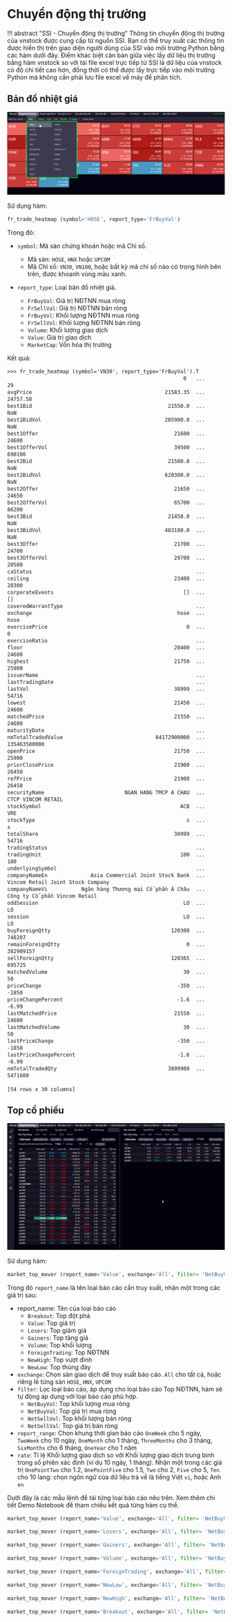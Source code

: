 # Chuyển động thị trường

!!! abstract "SSI - Chuyển động thị trường"
    Thông tin chuyển động thị trường của vnstock được cung cấp từ nguồn SSI. Bạn có thể truy xuất các thông tin được hiển thị trên giao diện người dùng của SSI vào môi trường Python bằng các hàm dưới đây. Điểm khác biệt căn bản giữa việc lấy dữ liệu thị trường bằng hàm vnstock so với tải file excel trực tiếp từ SSI là dữ liệu của vnstock có độ chi tiết cao hơn, đồng thời có thể được lấy trực tiếp vào môi trường Python mà không cần phải lưu file excel về máy để phân tích.

## Bản đồ nhiệt giá

![](../assets/images/ssi_heatmap.png)

Sử dụng hàm:

```python
fr_trade_heatmap (symbol='HOSE', report_type='FrBuyVal')
```
Trong đó:

- `symbol`: Mã sàn chứng khoán hoặc mã Chỉ số.

    - Mã sàn: `HOSE`, `HNX` hoặc `UPCOM`
    - Mã Chỉ số: `VN30`, `VN100`, hoặc bất kỳ mã chỉ số nào có trong hình bên trên, được khoanh vùng màu xanh.

- `report_type`: Loại bản đồ nhiệt giá.

    - `FrBuyVal`: Giá trị NĐTNN mua ròng
    - `FrSellVal`: Giá trị NĐTNN bán ròng
    - `FrBuyVol`: Khối lượng NĐTNN mua ròng
    - `FrSellVol`: Khối lượng NĐTNN bán ròng
    - `Volume`: Khối lượng giao dịch
    - `Value`: Giá trị giao dịch
    - `MarketCap`: Vốn hóa thị trường

Kết quả:

```shell
>>> fr_trade_heatmap (symbol='VN30', report_type='FrBuyVal').T
                                                         0   ...                                 29
avgPrice                                           21583.35  ...                           24757.58
best1Bid                                            21550.0  ...                                NaN
best1BidVol                                        205900.0  ...                                NaN
best1Offer                                            21600  ...                              24600
best1OfferVol                                         39500  ...                             690100
best2Bid                                            21500.0  ...                                NaN
best2BidVol                                        620300.0  ...                                NaN
best2Offer                                            21650  ...                              24650
best2OfferVol                                         65700  ...                              86200
best3Bid                                            21450.0  ...                                NaN
best3BidVol                                        483100.0  ...                                NaN
best3Offer                                            21700  ...                              24700
best3OfferVol                                         29700  ...                              20500
caStatus                                                     ...
ceiling                                               23400  ...                              28300
corporateEvents                                          []  ...                                 []
coveredWarrantType                                           ...
exchange                                               hose  ...                               hose
exercisePrice                                             0  ...                                  0
exerciseRatio                                                ...
floor                                                 20400  ...                              24600
highest                                               21750  ...                              25900
issuerName                                                   ...
lastTradingDate                                              ...
lastVol                                               38999  ...                              54716
lowest                                                21450  ...                              24600
matchedPrice                                          21550  ...                              24600
maturityDate                                                 ...
nmTotalTradedValue                              84172900000  ...                       135463580000
openPrice                                             21750  ...                              25900
priorClosePrice                                       21900  ...                              26450
refPrice                                              21900  ...                              26450
securityName                          NGAN HANG TMCP A CHAU  ...                 CTCP VINCOM RETAIL
stockSymbol                                             ACB  ...                                VRE
stockType                                                 s  ...                                  s
totalShare                                            38999  ...                              54716
tradingStatus                                                ...
tradingUnit                                             100  ...                                100
underlyingSymbol                                             ...
companyNameEn              Asia Commercial Joint Stock Bank  ...  Vincom Retail Joint Stock Company
companyNameVi           Ngân hàng Thương mại Cổ phần Á Châu  ...      Công ty Cổ phần Vincom Retail
oddSession                                               LO  ...                                 LO
session                                                  LO  ...                                 LO
buyForeignQtty                                       120300  ...                             748207
remainForeignQtty                                         0  ...                          382909157
sellForeignQtty                                      120365  ...                             695725
matchedVolume                                            30  ...                                 50
priceChange                                            -350  ...                              -1850
priceChangePercent                                     -1.6  ...                              -6.99
lastMatchedPrice                                      21550  ...                              24600
lastMatchedVolume                                        30  ...                                 50
lastPriceChange                                        -350  ...                              -1850
lastPriceChangePercent                                 -1.6  ...                              -6.99
nmTotalTradedQty                                    3899900  ...                            5471600

[54 rows x 30 columns]
```

## Top cổ phiếu

![](../assets/images/ssi_top_move.png)

Sử dụng hàm:

```python
market_top_mover (report_name='Value', exchange='All', filter= 'NetBuyVol', report_range='ThreeMonths', rate='OnePointFive', lang='vi')
```

Trong đó `report_name` là tên loại báo cáo cần truy xuất, nhận một trong các giá trị sau:

- report_name: Tên của loại báo cáo
    - `Breakout`: Top đột phá
    - `Value`: Top giá trị
    - `Losers`: Top giảm giá
    - `Gainers`: Top tăng giá
    - `Volume`: Top khối lượng
    - `ForeignTrading`: Top NĐTNN
    - `NewHigh`: Top vượt đỉnh
    - `NewLow`: Top thủng đáy
- `exchange`: Chọn sàn giao dịch để truy xuất báo cáo. `All` cho tất cả, hoặc riêng lẻ từng sàn `HOSE`, `HNX`, `UPCOM`
- `filter`: Lọc loại báo cáo, áp dụng cho loại báo cáo Top NĐTNN, hàm sẽ tự động áp dụng với loại báo cáo phù hợp.
    - `NetBuyVol`: Top khối lượng mua ròng
    - `NetBuyVal`: Top giá trị mua ròng
    - `NetSellVol`: Top khối lượng bán ròng
    - `NetSellVal`: Top giá trị bán ròng
- `report_range`: Chọn khung thời gian báo cáo `OneWeek` cho 5 ngày, `TwoWeek` cho 10 ngày, `OneMonth` cho 1 tháng, `ThreeMonths` cho 3 tháng, `SixMonths` cho 6 tháng, `OneYear` cho 1 năm
- `rate`: Tỉ lệ Khối lượng giao dịch so với Khối lượng giao dịch trung bình trong số phiên xác định (ví dụ 10 ngày, 1 tháng). Nhận một trong các giá trị `OnePointTwo` cho 1.2, `OnePointFive` cho 1.5, `Two` cho 2, `Five` cho 5, `Ten` cho 10
lang: chọn ngôn ngữ của dữ liệu trả về là tiếng Việt `vi`, hoặc Anh `en`

Dưới đây là các mẫu lệnh để tải từng loại báo cáo nêu trên. Xem thêm chi tiết Demo Notebook để tham chiếu kết quả từng hàm cụ thể.

```python
market_top_mover (report_name='Value', exchange='All', filter= 'NetBuyVol', report_range='ThreeMonths', rate='OnePointFive', lang='vi')
```

```python
market_top_mover (report_name='Losers', exchange='All', filter= 'NetBuyVol', report_range='ThreeMonths', rate='OnePointFive', lang='vi')
```


```python
market_top_mover (report_name='Gainers', exchange='All', filter= 'NetBuyVol', report_range='ThreeMonths', rate='OnePointFive', lang='vi')
```


```python
market_top_mover (report_name='Volume', exchange='All', filter= 'NetBuyVol', report_range='ThreeMonths', rate='OnePointFive', lang='vi')
```


```python
market_top_mover (report_name='ForeignTrading', exchange='All', filter= 'NetBuyVol', report_range='ThreeMonths', rate='OnePointFive', lang='vi')
```

```python
market_top_mover (report_name='NewLow', exchange='All', filter= 'NetBuyVol', report_range='ThreeMonths', rate='OnePointFive', lang='vi')
```

```python
market_top_mover (report_name='NewHigh', exchange='All', filter= 'NetBuyVol', report_range='ThreeMonths', rate='OnePointFive', lang='vi')
```

```python
market_top_mover (report_name='Breakout', exchange='All', filter= 'NetBuyVol', report_range='TwoWeeks', rate='OnePointFive', lang='vi')
```
